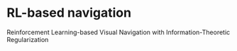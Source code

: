 # RL-based navigation
Reinforcement Learning-based Visual Navigation with Information-Theoretic Regularization
